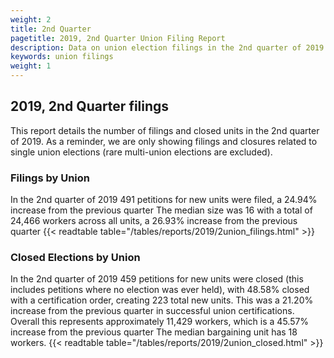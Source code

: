 ```yaml
---
weight: 2
title: 2nd Quarter
pagetitle: 2019, 2nd Quarter Union Filing Report
description: Data on union election filings in the 2nd quarter of 2019
keywords: union filings
weight: 1
---
```


## 2019, 2nd Quarter filings

This report details the number of filings and closed units in the 2nd quarter of 2019. As a reminder, we are only showing filings and closures related to single union elections (rare multi-union elections are excluded).

### Filings by Union
In the 2nd quarter of 2019 491 petitions for new units were filed, a 24.94% increase from the previous quarter The median size was 16 with a total of 24,466 workers across all units, a 26.93% increase from the previous quarter
{{< readtable table="/tables/reports/2019/2union_filings.html" >}}

### Closed Elections by Union
In the 2nd quarter of 2019 459 petitions for new units were closed (this includes petitions where no election was ever held), with 48.58% closed with a certification order, creating 223 total new units. This was a 21.20% increase from the previous quarter in successful union certifications. Overall this represents approximately 11,429 workers, which is a 45.57% increase from the previous quarter The median bargaining unit has 18 workers.
{{< readtable table="/tables/reports/2019/2union_closed.html" >}}
